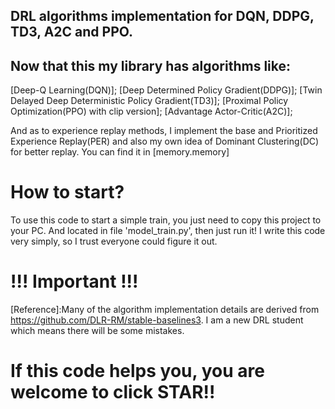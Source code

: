 ## DRL algorithms implementation for DQN, DDPG, TD3, A2C and PPO.
## Now that this my library has algorithms like:
[Deep-Q Learning(DQN)];
[Deep Determined Policy Gradient(DDPG)];
[Twin Delayed Deep Deterministic Policy Gradient(TD3)];
[Proximal Policy Optimization(PPO) with clip version];
[Advantage Actor-Critic(A2C)];

 And as to experience replay methods, I implement the base and Prioritized Experience Replay(PER) and also my 
 own idea of Dominant Clustering(DC) for better replay. You can find it in [memory.memory]

# How to start?
 To use this code to start a simple train, you just need to copy this project to your PC.
 And located in file 'model_train.py', then just run it! I write this code very simply, so I trust everyone
 could figure it out.

# !!! Important !!!
[Reference]:Many of the algorithm implementation details are derived from 
https://github.com/DLR-RM/stable-baselines3. I am a new DRL student which means there will be some mistakes.

# If this code helps you, you are welcome to click STAR!!

